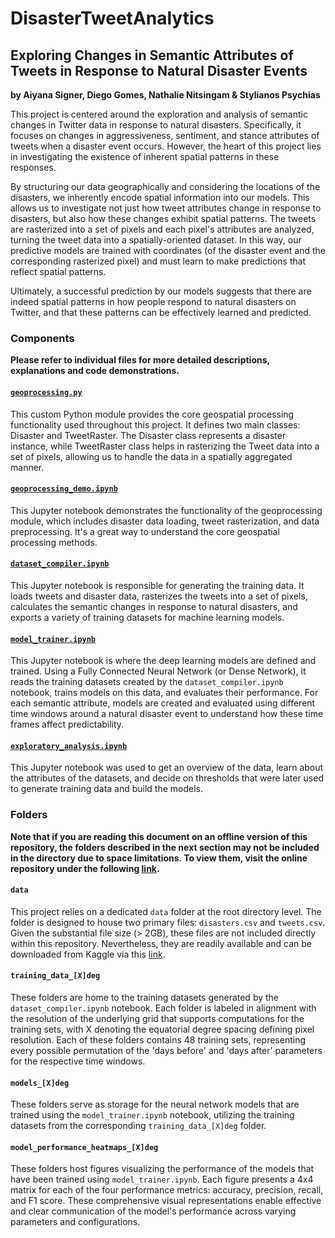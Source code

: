 # DisasterTweetAnalytics
## Exploring Changes in Semantic Attributes of Tweets in Response to Natural Disaster Events

**by Aiyana Signer, Diego Gomes, Nathalie Nitsingam & Stylianos Psychias**

This project is centered around the exploration and analysis of semantic changes in Twitter data in response to natural disasters. Specifically, it focuses on changes in aggressiveness, sentiment, and stance attributes of tweets when a disaster event occurs. However, the heart of this project lies in investigating the existence of inherent spatial patterns in these responses.

By structuring our data geographically and considering the locations of the disasters, we inherently encode spatial information into our models. This allows us to investigate not just how tweet attributes change in response to disasters, but also how these changes exhibit spatial patterns. The tweets are rasterized into a set of pixels and each pixel's attributes are analyzed, turning the tweet data into a spatially-oriented dataset. In this way, our predictive models are trained with coordinates (of the disaster event and the corresponding rasterized pixel) and must learn to make predictions that reflect spatial patterns.

Ultimately, a successful prediction by our models suggests that there are indeed spatial patterns in how people respond to natural disasters on Twitter, and that these patterns can be effectively learned and predicted. 

### Components

**Please refer to individual files for more detailed descriptions, explanations and code demonstrations.**

#### [`geoprocessing.py`](https://github.com/dguzh/DisasterTweetAnalytics/blob/main/geoprocessing.py)
This custom Python module provides the core geospatial processing functionality used throughout this project. It defines two main classes: Disaster and TweetRaster. The Disaster class represents a disaster instance, while TweetRaster class helps in rasterizing the Tweet data into a set of pixels, allowing us to handle the data in a spatially aggregated manner.

#### [`geoprocessing_demo.ipynb`](https://github.com/dguzh/DisasterTweetAnalytics/blob/main/geoprocessing_demo.ipynb)
This Jupyter notebook demonstrates the functionality of the geoprocessing module, which includes disaster data loading, tweet rasterization, and data preprocessing. It's a great way to understand the core geospatial processing methods.

#### [`dataset_compiler.ipynb`](https://github.com/dguzh/DisasterTweetAnalytics/blob/main/dataset_compiler.ipynb)
This Jupyter notebook is responsible for generating the training data. It loads tweets and disaster data, rasterizes the tweets into a set of pixels, calculates the semantic changes in response to natural disasters, and exports a variety of training datasets for machine learning models.

#### [`model_trainer.ipynb`](https://github.com/dguzh/DisasterTweetAnalytics/blob/main/model_trainer.ipynb)
This Jupyter notebook is where the deep learning models are defined and trained. Using a Fully Connected Neural Network (or Dense Network), it reads the training datasets created by the `dataset_compiler.ipynb` notebook, trains models on this data, and evaluates their performance. For each semantic attribute, models are created and evaluated using different time windows around a natural disaster event to understand how these time frames affect predictability.

#### [`exploratory_analysis.ipynb`](https://github.com/dguzh/DisasterTweetAnalytics/blob/main/exploratory_analysis.ipynb)
This Jupyter notebook was used to get an overview of the data, learn about the attributes of the datasets, and decide on thresholds that were later used to generate training data and build the models.


### Folders

**Note that if you are reading this document on an offline version of this repository, the folders described in the next section may not be included in the directory due to space limitations. To view them, visit the online repository under the following [link](https://github.com/dguzh/DisasterTweetAnalytics).**

#### `data`
This project relies on a dedicated `data` folder at the root directory level. The folder is designed to house two primary files: `disasters.csv` and `tweets.csv`. Given the substantial file size (> 2GB), these files are not included directly within this repository. Nevertheless, they are readily available and can be downloaded from Kaggle via this [link](https://www.kaggle.com/datasets/deffro/the-climate-change-twitter-dataset?select=The+Climate+Change+Twitter+Dataset.csv).

#### `training_data_[X]deg`
These folders are home to the training datasets generated by the `dataset_compiler.ipynb` notebook. Each folder is labeled in alignment with the resolution of the underlying grid that supports computations for the training sets, with X denoting the equatorial degree spacing defining pixel resolution. Each of these folders contains 48 training sets, representing every possible permutation of the 'days before' and 'days after' parameters for the respective time windows.

#### `models_[X]deg`
These folders serve as storage for the neural network models that are trained using the `model_trainer.ipynb` notebook, utilizing the training datasets from the corresponding `training_data_[X]deg` folder.

#### `model_performance_heatmaps_[X]deg`
These folders host figures visualizing the performance of the models that have been trained using `model_trainer.ipynb`. Each figure presents a 4x4 matrix for each of the four performance metrics: accuracy, precision, recall, and F1 score. These comprehensive visual representations enable effective and clear communication of the model's performance across varying parameters and configurations.
